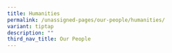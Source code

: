 ```yaml
---
title: Humanities
permalink: /unassigned-pages/our-people/humanities/
variant: tiptap
description: ""
third_nav_title: Our People
---
```

